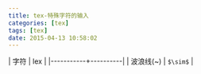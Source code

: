 ```yaml
---
title: tex-特殊字符的输入
categories: [tex]
tags: [tex]
date: 2015-04-13 10:58:02
---
```


| 字符      | lex      |
|-----------+----------|
| 波浪线(~) | `$\sim$` |
